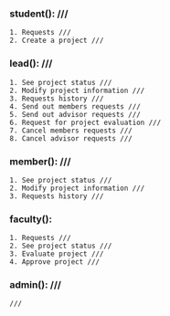 ### student(): ///
    1. Requests ///
    2. Create a project ///

### lead(): ///
    1. See project status ///
    2. Modify project information ///
    3. Requests history ///
    4. Send out members requests ///
    5. Send out advisor requests ///
    6. Request for project evaluation ///
    7. Cancel members requests ///
    8. Cancel advisor requests ///

### member(): ///
    1. See project status ///
    2. Modify project information ///
    3. Requests history ///

### faculty():
    1. Requests ///
    2. See project status ///
    3. Evaluate project ///
    4. Approve project ///

### admin(): ///
    ///